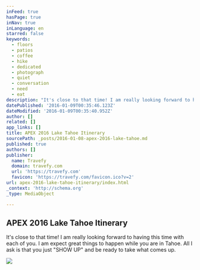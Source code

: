 ```yaml
---
inFeed: true
hasPage: true
inNav: true
inLanguage: en
starred: false
keywords:
  - floors
  - patios
  - coffee
  - hike
  - dedicated
  - photograph
  - quiet
  - conversation
  - need
  - eat
description: "It's close to that time! I am really looking forward to having this time with each of you. I am expect great things to happen while you are in Tahoe. All I ask is that you just \"SHOW UP\" and be ready to take what comes up."
datePublished: '2016-01-09T00:35:46.123Z'
dateModified: '2016-01-09T00:35:40.952Z'
author: []
related: []
app_links: []
title: APEX 2016 Lake Tahoe Itinerary
sourcePath: _posts/2016-01-08-apex-2016-lake-tahoe.md
published: true
authors: []
publisher:
  name: Travefy
  domain: travefy.com
  url: 'https://travefy.com'
  favicon: 'https://travefy.com/favicon.ico?v=2'
url: apex-2016-lake-tahoe-itinerary/index.html
_context: 'http://schema.org'
_type: MediaObject

---
```

<article style=""><h1>APEX 2016 Lake Tahoe Itinerary</h1><p>It's close to that time! I am really looking forward to having this time with each of you. I am expect great things to happen while you are in Tahoe. All I ask is that you just "SHOW UP" and be ready to take what comes up.</p><img src="https://s3-us-west-2.amazonaws.com/the-grid-img/p/677bafd807e584f8ed0e7e2bb7028231204bcafa.jpg" /></article>